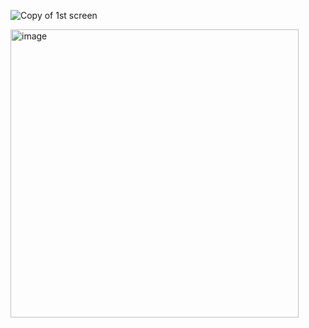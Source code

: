 ![Copy of 1st screen](https://github.com/OscarZaldana-Portfolio/CSE6550Spring2023Team3/assets/126746410/94c34115-ce73-4274-bb9f-7a1c03b4caec)

<img width="461" alt="image" src="https://user-images.githubusercontent.com/126746410/229681641-9a0c0be6-b0a6-4b3c-8a31-8b33cf52f28e.png">

